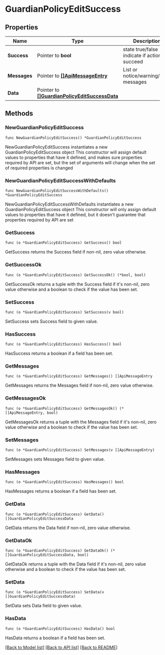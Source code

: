 # GuardianPolicyEditSuccess

## Properties

Name | Type | Description | Notes
------------ | ------------- | ------------- | -------------
**Success** | Pointer to **bool** | state true/false indicate if action succeed | [optional] 
**Messages** | Pointer to [**[]ApiMessageEntry**](ApiMessageEntry.md) | List or notice/warning/error messages | [optional] 
**Data** | Pointer to [**[]GuardianPolicyEditSuccessData**](GuardianPolicyEditSuccessData.md) |  | [optional] 

## Methods

### NewGuardianPolicyEditSuccess

`func NewGuardianPolicyEditSuccess() *GuardianPolicyEditSuccess`

NewGuardianPolicyEditSuccess instantiates a new GuardianPolicyEditSuccess object
This constructor will assign default values to properties that have it defined,
and makes sure properties required by API are set, but the set of arguments
will change when the set of required properties is changed

### NewGuardianPolicyEditSuccessWithDefaults

`func NewGuardianPolicyEditSuccessWithDefaults() *GuardianPolicyEditSuccess`

NewGuardianPolicyEditSuccessWithDefaults instantiates a new GuardianPolicyEditSuccess object
This constructor will only assign default values to properties that have it defined,
but it doesn't guarantee that properties required by API are set

### GetSuccess

`func (o *GuardianPolicyEditSuccess) GetSuccess() bool`

GetSuccess returns the Success field if non-nil, zero value otherwise.

### GetSuccessOk

`func (o *GuardianPolicyEditSuccess) GetSuccessOk() (*bool, bool)`

GetSuccessOk returns a tuple with the Success field if it's non-nil, zero value otherwise
and a boolean to check if the value has been set.

### SetSuccess

`func (o *GuardianPolicyEditSuccess) SetSuccess(v bool)`

SetSuccess sets Success field to given value.

### HasSuccess

`func (o *GuardianPolicyEditSuccess) HasSuccess() bool`

HasSuccess returns a boolean if a field has been set.

### GetMessages

`func (o *GuardianPolicyEditSuccess) GetMessages() []ApiMessageEntry`

GetMessages returns the Messages field if non-nil, zero value otherwise.

### GetMessagesOk

`func (o *GuardianPolicyEditSuccess) GetMessagesOk() (*[]ApiMessageEntry, bool)`

GetMessagesOk returns a tuple with the Messages field if it's non-nil, zero value otherwise
and a boolean to check if the value has been set.

### SetMessages

`func (o *GuardianPolicyEditSuccess) SetMessages(v []ApiMessageEntry)`

SetMessages sets Messages field to given value.

### HasMessages

`func (o *GuardianPolicyEditSuccess) HasMessages() bool`

HasMessages returns a boolean if a field has been set.

### GetData

`func (o *GuardianPolicyEditSuccess) GetData() []GuardianPolicyEditSuccessData`

GetData returns the Data field if non-nil, zero value otherwise.

### GetDataOk

`func (o *GuardianPolicyEditSuccess) GetDataOk() (*[]GuardianPolicyEditSuccessData, bool)`

GetDataOk returns a tuple with the Data field if it's non-nil, zero value otherwise
and a boolean to check if the value has been set.

### SetData

`func (o *GuardianPolicyEditSuccess) SetData(v []GuardianPolicyEditSuccessData)`

SetData sets Data field to given value.

### HasData

`func (o *GuardianPolicyEditSuccess) HasData() bool`

HasData returns a boolean if a field has been set.


[[Back to Model list]](../README.md#documentation-for-models) [[Back to API list]](../README.md#documentation-for-api-endpoints) [[Back to README]](../README.md)


